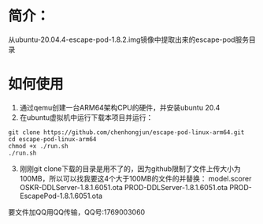 ﻿# 简介：
从ubuntu-20.04.4-escape-pod-1.8.2.img镜像中提取出来的escape-pod服务目录

# 如何使用
1. 通过qemu创建一台ARM64架构CPU的硬件，并安装ubuntu 20.4
2. 在ubuntu虚拟机中运行下载本项目并运行：
```shell
git clone https://github.com/chenhongjun/escape-pod-linux-arm64.git
cd escape-pod-linux-arm64
chmod +x ./run.sh
./run.sh
```
3. 刚刚git clone下载的目录是用不了的，因为github限制了文件上传大小为100MB，所以可以找我要这4个大于100MB的文件的并替换：
model.scorer
OSKR-DDLServer-1.8.1.6051.ota
PROD-DDLServer-1.8.1.6051.ota
PROD-EscapePod-1.8.1.6051.ota

要文件加QQ用QQ传输，QQ号:1769003060